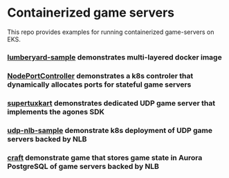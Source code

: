 # Containerized game servers
This repo provides examples for running containerized game-servers on EKS.

### [lumberyard-sample](./lumberyard-sample) demonstrates multi-layered docker image 
### [NodePortController](./NodePortController) demonstrates a k8s controler that dynamically allocates ports for stateful game servers
### [supertuxkart](./supertuxkart) demonstrates dedicated UDP game server that implements the agones SDK
### [udp-nlb-sample](./udp-nlb-sample) demonstrate k8s deployment of UDP game servers backed by NLB  
### [craft](./craft) demonstrate game that stores game state in Aurora PostgreSQL of game servers backed by NLB
